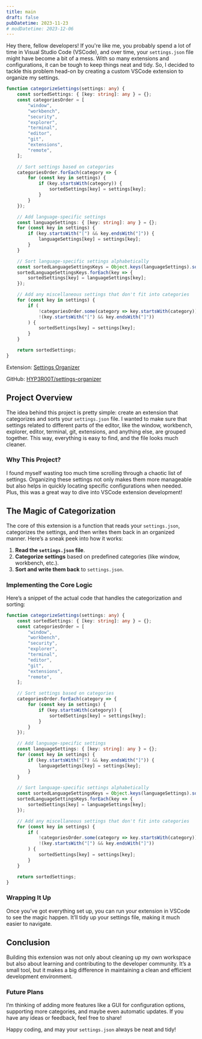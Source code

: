 ```yaml
---
title: main
draft: false
pubDatetime: 2023-11-23
# modDatetime: 2023-12-06
---
```


Hey there, fellow developers! If you're like me, you probably spend a lot of time in Visual Studio Code (VSCode), and over time, your `settings.json` file might have become a bit of a mess. With so many extensions and configurations, it can be tough to keep things neat and tidy. So, I decided to tackle this problem head-on by creating a custom VSCode extension to organize my settings.

```typescript
function categorizeSettings(settings: any) {
    const sortedSettings: { [key: string]: any } = {};
    const categoriesOrder = [
        "window",
        "workbench",
        "security",
        "explorer",
        "terminal",
        "editor",
        "git",
        "extensions",
        "remote",
    ];

    // Sort settings based on categories
    categoriesOrder.forEach(category => {
        for (const key in settings) {
            if (key.startsWith(category)) {
                sortedSettings[key] = settings[key];
            }
        }
    });

    // Add language-specific settings
    const languageSettings: { [key: string]: any } = {};
    for (const key in settings) {
        if (key.startsWith("[") && key.endsWith("]")) {
            languageSettings[key] = settings[key];
        }
    }

    // Sort language-specific settings alphabetically
    const sortedLanguageSettingsKeys = Object.keys(languageSettings).sort();
    sortedLanguageSettingsKeys.forEach(key => {
        sortedSettings[key] = languageSettings[key];
    });

    // Add any miscellaneous settings that don't fit into categories
    for (const key in settings) {
        if (
            !categoriesOrder.some(category => key.startsWith(category)) &&
            !(key.startsWith("[") && key.endsWith("]"))
        ) {
            sortedSettings[key] = settings[key];
        }
    }

    return sortedSettings;
}
```

Extension: [Settings Organizer](https://marketplace.visualstudio.com/items?itemName=hyperoot.settings-organizer)

GitHub: [HYP3R00T/settings-organizer](https://github.com/HYP3R00T/settings-organizer)

## Project Overview

The idea behind this project is pretty simple: create an extension that categorizes and sorts your `settings.json` file. I wanted to make sure that settings related to different parts of the editor, like the window, workbench, explorer, editor, terminal, git, extensions, and anything else, are grouped together. This way, everything is easy to find, and the file looks much cleaner.

### Why This Project?

I found myself wasting too much time scrolling through a chaotic list of settings. Organizing these settings not only makes them more manageable but also helps in quickly locating specific configurations when needed. Plus, this was a great way to dive into VSCode extension development!

## The Magic of Categorization

The core of this extension is a function that reads your `settings.json`, categorizes the settings, and then writes them back in an organized manner. Here’s a sneak peek into how it works:

1. **Read the `settings.json` file**.
2. **Categorize settings** based on predefined categories (like window, workbench, etc.).
3. **Sort and write them back** to `settings.json`.

### Implementing the Core Logic

Here’s a snippet of the actual code that handles the categorization and sorting:

```typescript
function categorizeSettings(settings: any) {
    const sortedSettings: { [key: string]: any } = {};
    const categoriesOrder = [
        "window",
        "workbench",
        "security",
        "explorer",
        "terminal",
        "editor",
        "git",
        "extensions",
        "remote",
    ];

    // Sort settings based on categories
    categoriesOrder.forEach(category => {
        for (const key in settings) {
            if (key.startsWith(category)) {
                sortedSettings[key] = settings[key];
            }
        }
    });

    // Add language-specific settings
    const languageSettings: { [key: string]: any } = {};
    for (const key in settings) {
        if (key.startsWith("[") && key.endsWith("]")) {
            languageSettings[key] = settings[key];
        }
    }

    // Sort language-specific settings alphabetically
    const sortedLanguageSettingsKeys = Object.keys(languageSettings).sort();
    sortedLanguageSettingsKeys.forEach(key => {
        sortedSettings[key] = languageSettings[key];
    });

    // Add any miscellaneous settings that don't fit into categories
    for (const key in settings) {
        if (
            !categoriesOrder.some(category => key.startsWith(category)) &&
            !(key.startsWith("[") && key.endsWith("]"))
        ) {
            sortedSettings[key] = settings[key];
        }
    }

    return sortedSettings;
}
```

### Wrapping It Up

Once you’ve got everything set up, you can run your extension in VSCode to see the magic happen. It’ll tidy up your settings file, making it much easier to navigate.

## Conclusion

Building this extension was not only about cleaning up my own workspace but also about learning and contributing to the developer community. It’s a small tool, but it makes a big difference in maintaining a clean and efficient development environment.

### Future Plans

I’m thinking of adding more features like a GUI for configuration options, supporting more categories, and maybe even automatic updates. If you have any ideas or feedback, feel free to share!

Happy coding, and may your `settings.json` always be neat and tidy!
